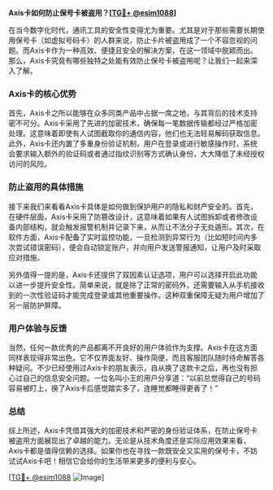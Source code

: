 **Axis卡如何防止保号卡被盗用？[[TG💪+ @esim1088](https://t.me/s/esim1088)]**

在当今数字化时代，通讯工具的安全性变得尤为重要。尤其是对于那些需要长期使用保号卡（如虚拟号码卡）的人群来说，防止卡片被盗用成了一个不容忽视的问题。而Axis卡作为一种高效、便捷且安全的解决方案，在这一领域中脱颖而出。那么，Axis卡究竟有哪些独特之处能有效防止保号卡被盗用呢？让我们一起来深入了解。

### Axis卡的核心优势

首先，Axis卡之所以能够在众多同类产品中占据一席之地，与其背后的技术支持密不可分。Axis卡采用了先进的加密技术，确保每一笔数据传输都经过严格加密处理。这意味着即使有人试图截取你的通信内容，他们也无法轻易解码获取信息。此外，Axis卡还内置了多重身份验证机制，用户在登录或进行敏感操作时，系统会要求输入额外的验证码或者通过指纹识别等方式确认身份，大大降低了未经授权访问的风险。

### 防止盗用的具体措施

接下来我们来看看Axis卡具体是如何做到保护用户的隐私和财产安全的。首先，在硬件层面，Axis卡采用了防篡改设计，这意味着如果有人试图拆卸或者修改设备内部结构，就会触发报警机制并记录下来，从而让不法分子无处遁形。其次，在软件方面，Axis卡配备了实时监控功能，一旦检测到异常行为（比如短时间内多次尝试错误密码），便会自动锁定账户，并向用户发送警报通知，让用户及时采取应对措施。

另外值得一提的是，Axis卡还提供了双因素认证选项，用户可以选择开启此功能以进一步提升安全性。简单来说，就是除了正常的密码外，还需要输入从手机接收到的一次性验证码才能完成登录或其他重要操作。这种双重保障无疑为用户增加了另一层防护屏障。

### 用户体验与反馈

当然，任何一款优秀的产品都离不开良好的用户体验作为支撑。Axis卡在这方面同样表现得非常出色。它不仅界面友好、操作简便，而且客服团队随时待命解答各种疑问。不少已经使用过Axis卡的朋友表示，自从换了这款卡之后，再也没有担心过自己的信息安全问题。一位名叫小王的用户分享道：“以前总觉得自己的号码容易被盯上，换了Axis卡后感觉踏实多了，连睡觉都睡得更香了！”

### 总结

综上所述，Axis卡凭借其强大的加密技术和严密的身份验证体系，在防止保号卡被盗用方面展现出了卓越的能力。无论是从技术角度还是实际应用效果来看，Axis卡都是值得信赖的选择。如果你也在寻找一款既安全又实用的保号卡，不妨试试Axis卡吧！相信它会给你的生活带来更多的便利与安心。

[[TG💪+ @esim1088](https://t.me/s/esim1088) ![Image](https://i.postimg.cc/4NQfJmqS/Snipaste-2025-05-13-00-14-12.png)]